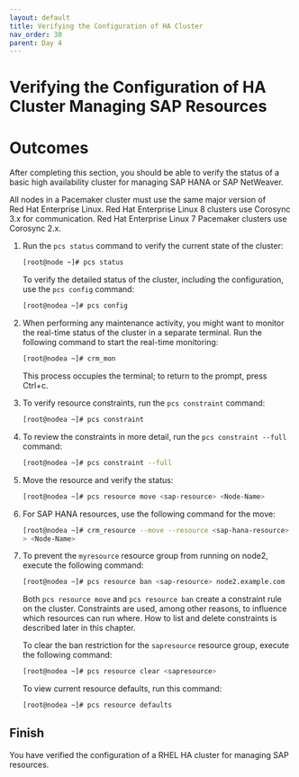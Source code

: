 ```yaml
---
layout: default
title: Verifying the Configuration of HA Cluster
nav_order: 30   
parent: Day 4
---
```


# Verifying the Configuration of HA Cluster Managing SAP Resources

# Outcomes

After completing this section, you should be able to verify the status
of a basic high availability cluster for managing SAP HANA or SAP
NetWeaver.

All nodes in a Pacemaker cluster must use the same major version of
Red Hat Enterprise Linux. Red Hat Enterprise Linux 8 clusters use
Corosync 3.x for communication. Red Hat Enterprise Linux 7 Pacemaker
clusters use Corosync 2.x.

1.  Run the `pcs status` command to verify the current state of the
    cluster:

    ```bash
    [root@node ~]# pcs status
    ```

    To verify the detailed status of the cluster, including the
    configuration, use the `pcs config` command:

    ```bash
    [root@nodea ~]# pcs config
    ```

2.  When performing any maintenance activity, you might want to monitor
    the real-time status of the cluster in a separate terminal. Run the
    following command to start the real-time monitoring:

    ```bash
    [root@nodea ~]# crm_mon
    ```

    This process occupies the terminal; to return to the prompt, press
    Ctrl+c.

3.  To verify resource constraints, run the `pcs constraint` command:

    ```bash
    [root@nodea ~]# pcs constraint
    ```

4.  To review the constraints in more detail, run the
    `pcs constraint --full` command:

    ```bash
    [root@nodea ~]# pcs constraint --full
    ```

5.  Move the resource and verify the status:

    ```bash
    [root@nodea ~]# pcs resource move <sap-resource> <Node-Name>
    ````

6.  For SAP HANA resources, use the following command for the move:

    ```bash
    [root@nodea ~]# crm_resource --move --resource <sap-hana-resource> \
    > <Node-Name>
    ````

7.  To prevent the `myresource` resource group from running on node2,
    execute the following command:

    ```bash
    [root@nodea ~]# pcs resource ban <sap-resource> node2.example.com
    ```

    Both `pcs resource move` and `pcs resource ban` create a constraint
    rule on the cluster. Constraints are used, among other reasons, to
    influence which resources can run where. How to list and delete
    constraints is described later in this chapter.

    To clear the ban restriction for the `sapresource` resource group,
    execute the following command:

    ```bash
    [root@nodea ~]# pcs resource clear <sapresource>
    ```

    To view current resource defaults, run this command:

    ```bash
    [root@nodea ~]# pcs resource defaults
    ```

## Finish

You have verified the configuration of a RHEL HA cluster for managing
SAP resources.
